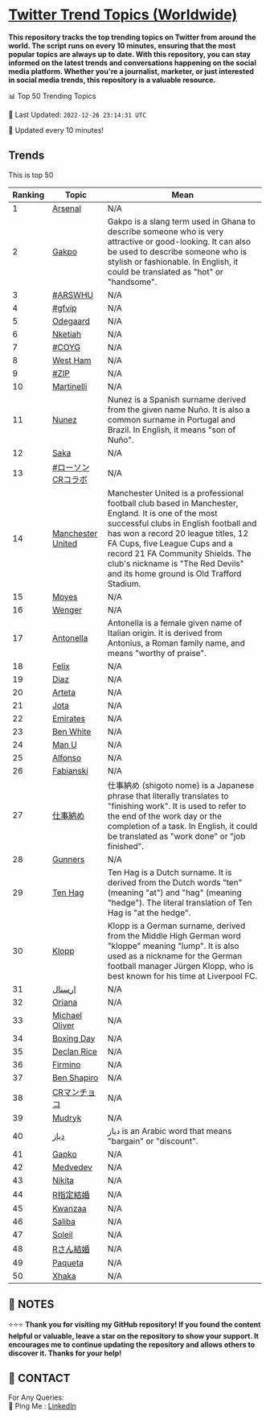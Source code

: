 [Twitter Trend Topics (Worldwide)](https://github.com/ErcinDedeoglu/Twitter-Trend-Topics)
==========

**This repository tracks the top trending topics on Twitter from around the world. 
The script runs on every 10 minutes, ensuring that the most popular topics are always up to date. 
With this repository, you can stay informed on the latest trends and conversations happening on the social media platform. 
Whether you're a journalist, marketer, or just interested in social media trends, this repository is a valuable resource.**


📊 Top 50 Trending Topics

📆 Last Updated: `2022-12-26 23:14:31 UTC`

🔧 Updated every 10 minutes!


## Trends

This is top 50

| Ranking | Topic | Mean |
| ------- | ------------ | ------------ |
| 1 | [Arsenal](http://twitter.com/search?q=Arsenal) | N/A |
| 2 | [Gakpo](http://twitter.com/search?q=Gakpo) | Gakpo is a slang term used in Ghana to describe someone who is very attractive or good-looking. It can also be used to describe someone who is stylish or fashionable. In English, it could be translated as "hot" or "handsome". |
| 3 | [#ARSWHU](http://twitter.com/search?q=%23ARSWHU) | N/A |
| 4 | [#gfvip](http://twitter.com/search?q=%23gfvip) | N/A |
| 5 | [Odegaard](http://twitter.com/search?q=Odegaard) | N/A |
| 6 | [Nketiah](http://twitter.com/search?q=Nketiah) | N/A |
| 7 | [#COYG](http://twitter.com/search?q=%23COYG) | N/A |
| 8 | [West Ham](http://twitter.com/search?q=West+Ham) | N/A |
| 9 | [#ZIP](http://twitter.com/search?q=%23ZIP) | N/A |
| 10 | [Martinelli](http://twitter.com/search?q=Martinelli) | N/A |
| 11 | [Nunez](http://twitter.com/search?q=Nunez) | Nunez is a Spanish surname derived from the given name Nuño. It is also a common surname in Portugal and Brazil. In English, it means "son of Nuño". |
| 12 | [Saka](http://twitter.com/search?q=Saka) | N/A |
| 13 | [#ローソンCRコラボ](http://twitter.com/search?q=%23%e3%83%ad%e3%83%bc%e3%82%bd%e3%83%b3CR%e3%82%b3%e3%83%a9%e3%83%9c) | N/A |
| 14 | [Manchester United](http://twitter.com/search?q=Manchester+United) | Manchester United is a professional football club based in Manchester, England. It is one of the most successful clubs in English football and has won a record 20 league titles, 12 FA Cups, five League Cups and a record 21 FA Community Shields. The club's nickname is "The Red Devils" and its home ground is Old Trafford Stadium. |
| 15 | [Moyes](http://twitter.com/search?q=Moyes) | N/A |
| 16 | [Wenger](http://twitter.com/search?q=Wenger) | N/A |
| 17 | [Antonella](http://twitter.com/search?q=Antonella) | Antonella is a female given name of Italian origin. It is derived from Antonius, a Roman family name, and means "worthy of praise". |
| 18 | [Felix](http://twitter.com/search?q=Felix) | N/A |
| 19 | [Diaz](http://twitter.com/search?q=Diaz) | N/A |
| 20 | [Arteta](http://twitter.com/search?q=Arteta) | N/A |
| 21 | [Jota](http://twitter.com/search?q=Jota) | N/A |
| 22 | [Emirates](http://twitter.com/search?q=Emirates) | N/A |
| 23 | [Ben White](http://twitter.com/search?q=Ben+White) | N/A |
| 24 | [Man U](http://twitter.com/search?q=Man+U) | N/A |
| 25 | [Alfonso](http://twitter.com/search?q=Alfonso) | N/A |
| 26 | [Fabianski](http://twitter.com/search?q=Fabianski) | N/A |
| 27 | [仕事納め](http://twitter.com/search?q=%e4%bb%95%e4%ba%8b%e7%b4%8d%e3%82%81) | 仕事納め (shigoto nome) is a Japanese phrase that literally translates to "finishing work". It is used to refer to the end of the work day or the completion of a task. In English, it could be translated as "work done" or "job finished". |
| 28 | [Gunners](http://twitter.com/search?q=Gunners) | N/A |
| 29 | [Ten Hag](http://twitter.com/search?q=Ten+Hag) | Ten Hag is a Dutch surname. It is derived from the Dutch words "ten" (meaning "at") and "hag" (meaning "hedge"). The literal translation of Ten Hag is "at the hedge". |
| 30 | [Klopp](http://twitter.com/search?q=Klopp) | Klopp is a German surname, derived from the Middle High German word "kloppe" meaning "lump". It is also used as a nickname for the German football manager Jürgen Klopp, who is best known for his time at Liverpool FC. |
| 31 | [ارسنال](http://twitter.com/search?q=%d8%a7%d8%b1%d8%b3%d9%86%d8%a7%d9%84) | N/A |
| 32 | [Oriana](http://twitter.com/search?q=Oriana) | N/A |
| 33 | [Michael Oliver](http://twitter.com/search?q=Michael+Oliver) | N/A |
| 34 | [Boxing Day](http://twitter.com/search?q=Boxing+Day) | N/A |
| 35 | [Declan Rice](http://twitter.com/search?q=Declan+Rice) | N/A |
| 36 | [Firmino](http://twitter.com/search?q=Firmino) | N/A |
| 37 | [Ben Shapiro](http://twitter.com/search?q=Ben+Shapiro) | N/A |
| 38 | [CRマンチョコ](http://twitter.com/search?q=CR%e3%83%9e%e3%83%b3%e3%83%81%e3%83%a7%e3%82%b3) | N/A |
| 39 | [Mudryk](http://twitter.com/search?q=Mudryk) | N/A |
| 40 | [دياز](http://twitter.com/search?q=%d8%af%d9%8a%d8%a7%d8%b2) | دياز is an Arabic word that means "bargain" or "discount". |
| 41 | [Gapko](http://twitter.com/search?q=Gapko) | N/A |
| 42 | [Medvedev](http://twitter.com/search?q=Medvedev) | N/A |
| 43 | [Nikita](http://twitter.com/search?q=Nikita) | N/A |
| 44 | [R指定結婚](http://twitter.com/search?q=R%e6%8c%87%e5%ae%9a%e7%b5%90%e5%a9%9a) | N/A |
| 45 | [Kwanzaa](http://twitter.com/search?q=Kwanzaa) | N/A |
| 46 | [Saliba](http://twitter.com/search?q=Saliba) | N/A |
| 47 | [Soleil](http://twitter.com/search?q=Soleil) | N/A |
| 48 | [Rさん結婚](http://twitter.com/search?q=R%e3%81%95%e3%82%93%e7%b5%90%e5%a9%9a) | N/A |
| 49 | [Paqueta](http://twitter.com/search?q=Paqueta) | N/A |
| 50 | [Xhaka](http://twitter.com/search?q=Xhaka) | N/A |




## 📝 NOTES

⭐⭐⭐ **Thank you for visiting my GitHub repository! If you found the content helpful or valuable, leave a star on the repository to show your support. It encourages me to continue updating the repository and allows others to discover it. Thanks for your help!**

## 📨 CONTACT

 For Any Queries:  
            🏓 Ping Me : [LinkedIn](https://www.linkedin.com/in/ercindedeoglu/)